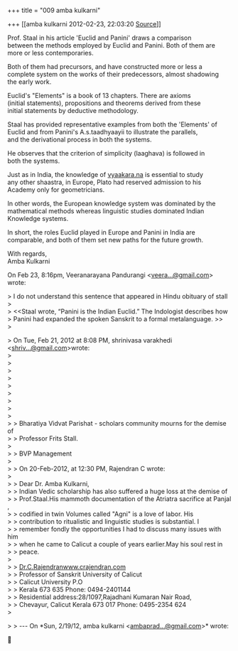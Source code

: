 +++
title = "009 amba kulkarni"

+++
[[amba kulkarni	2012-02-23, 22:03:20 [Source](https://groups.google.com/g/bvparishat/c/skDyJpzM1sE)]]



Prof. Staal in his article 'Euclid and Panini' draws a comparison  
between the methods employed by Euclid and Panini. Both of them are  
more or less contemporaries.  
  
Both of them had precursors, and have constructed more or less a  
complete system on the works of their predecessors, almost shadowing  
the early work.  
  
Euclid's "Elements" is a book of 13 chapters. There are axioms  
(initial statements), propositions and theorems derived from these  
initial statements by deductive methodology.  
  
Staal has provided representative examples from both the 'Elements' of  
Euclid and from Panini's A.s.taadhyaayii to illustrate the parallels,  
and the derivational process in both the systems.  
  
He observes that the criterion of simplicity (laaghava) is followed in  
both the systems.  
  
Just as in India, the knowledge of [vyaakara.na](http://vyaakara.na) is essential to study  
any other shaastra, in Europe, Plato had reserved admission to his  
Academy only for geometricians.  
  
In other words, the European knowledge system was dominated by the  
mathematical methods whereas linguistic studies dominated Indian  
Knowledge systems.  
  
In short, the roles Euclid played in Europe and Panini in India are  
comparable, and both of them set new paths for the future growth.  
  
With regards,  
Amba Kulkarni  
  
  
On Feb 23, 8:16pm, Veeranarayana Pandurangi \<[veera...@gmail.com]()\>  
wrote:  

\> I do not understand this sentence that appeared in Hindu obituary of stall  
\>  
\> \<\<Staal wrote, “Panini is the Indian Euclid.” The Indologist describes how  
\> Panini had expanded the spoken Sanskrit to a formal metalanguage. \>\>  
\>  

\> On Tue, Feb 21, 2012 at 8:08 PM, shrinivasa varakhedi \<[shriv...@gmail.com]()\>wrote:  
\>  
\>  
\>  
\>  
\>  
\>  
\>  
\>  
\>  
\> \> Bharatiya Vidvat Parishat - scholars community mourns for the demise of  
\> \> Professor Frits Stall.  
\>  
\> \> BVP Management  
\>  
\> \> On 20-Feb-2012, at 12:30 PM, Rajendran C wrote:  
\>  
\> \> Dear Dr. Amba Kulkarni,  
\> \> Indian Vedic scholarship has also suffered a huge loss at the demise of  
\> \> Prof.Staal.His mammoth documentation of the Atriatra sacrifice at Panjal ,  
\> \> codified in twin Volumes called "Agni" is a love of labor. His  
\> \> contribution to ritualistic and linguistic studies is substantial. I  
\> \> remember fondly the opportunities I had to discuss many issues with him  
\> \> when he came to Calicut a couple of years earlier.May his soul rest in  
\> \> peace.  
\>  
\> \> [Dr.C.Rajendranwww.crajendran.com](http://Dr.C.Rajendranwww.crajendran.com)  
\> \> Professor of Sanskrit University of Calicut  
\> \> Calicut University P.O  
\> \> Kerala 673 635 Phone: 0494-2401144  
\> \> Residential address:28/1097,Rajadhani Kumaran Nair Road,  
\> \> Chevayur, Calicut Kerala 673 017 Phone: 0495-2354 624  
\>  

\> \> --- On \*Sun, 2/19/12, amba kulkarni \<[ambaprad...@gmail.com]()\>\* wrote:  



